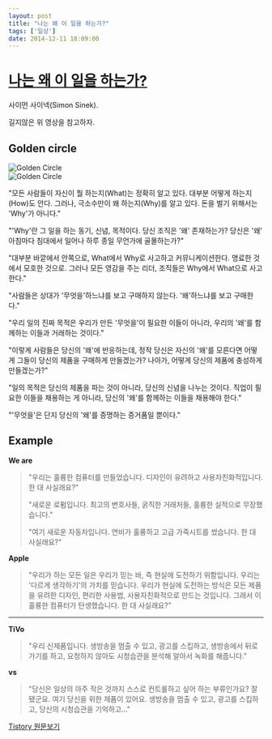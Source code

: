 ```yaml
---
layout: post
title: "나는 왜 이 일을 하는가?"
tags: ['일상']
date: 2014-12-11 18:09:00
---
```

# [나는 왜 이 일을 하는가?](http://www.youtube.com/watch?v=XfsKZ3jm8b8)

사이먼 사이넥(Simon Sinek).

길지않은 위 영상을 참고하자.

## Golden circle

![Golden Circle](http://cfile7.uf.tistory.com/image/15550E4C4FE25BE52245B2)  
![Golden Circle](http://cfile7.uf.tistory.com/image/1958B54C4FE25BE620FE3E)

"모든 사람들이 자신이 뭘 하는지(What)는 정확히 알고 있다. 대부분 어떻게 하는지(How)도 안다. 그러나, 극소수만이 왜 하는지(Why)를 알고 있다. 돈을 벌기 위해서는 'Why'가 아니다."

"'Why'란 그 일을 하는 동기, 신념, 목적이다. 당신 조직은 '왜' 존재하는가? 당신은 '왜' 아침마다 침대에서 일어나 하루 종일 무언가에 골몰하는가?"

"대부분 바깥에서 안쪽으로, What에서 Why로 사고하고 커뮤니케이션한다. 명료한 것에서 모호한 것으로. 그러나 모든 영감을 주는 리더, 조직들은 Why에서 What으로 사고한다."

"사람들은 상대가 '무엇을'하느냐를 보고 구매하지 않는다. '왜'하느냐를 보고 구매한다."

"우리 일의 진짜 목적은 우리가 만든 '무엇을'이 필요한 이들이 아니라, 우리의 '왜'를 함께하는 이들과 거래하는 것이다."

"이렇게 사람들은 당신의 '왜'에 반응하는데, 정작 당신은 자신의 '왜'를 모른다면 어떻게 그들이 당신의 제품을 구매하게 만들겠는가? 나아가, 어떻게 당신의 제품에 충성하게 만들겠는가?"

"일의 목적은 당신의 제품을 파는 것이 아니라, 당신의 신념을 나누는 것이다. 직업이 필요한 이들을 채용하는 게 아니라, 당신의 '왜'를 함께하는 이들을 채용해야 한다."

"'무엇을'은 단지 당신의 '왜'를 증명하는 증거품일 뿐이다."

## Example

**We are**

> "우리는 훌륭한 컴퓨터를 만들었습니다. 디자인이 유려하고 사용자친화적입니다. 한 대 사실래요?"
> 
> "새로운 로펌입니다. 최고의 변호사들, 굵직한 거래처들, 훌륭한 실적으로 무장했습니다."
> 
> "여기 새로운 자동차입니다. 연비가 훌륭하고 고급 가죽시트를 썼습니다. 한 대 사실래요?"

**Apple**

> "우리가 하는 모든 일은 우리가 믿는 바, 즉 현실에 도전하기 위함입니다. 우리는 '다르게 생각하기'의 가치를 믿습니다. 우리가 현실에 도전하는 방식은 모든 제품을 유려한 디자인, 편리한 사용법, 사용자친화적으로 만드는 것입니다. 그래서 이 훌륭한 컴퓨터가 탄생했습니다. 한 대 사실래요?"

* * *

**TiVo**

> "우리 신제품입니다. 생방송을 멈출 수 있고, 광고를 스킵하고, 생방송에서 뒤로가기를 하고, 요청하지 않아도 시청습관을 분석해 알아서 녹화를 해줍니다."

**vs**

> "당신은 일상의 아주 작은 것까지 스스로 컨트롤하고 싶어 하는 부류인가요? 잘됐군요. 여기 당신을 위한 제품이 있어요. 생방송을 멈출 수 있고, 광고를 스킵하고, 당신의 시청습관을 기억하고…"


[Tistory 원문보기](http://khanrc.tistory.com/79)
